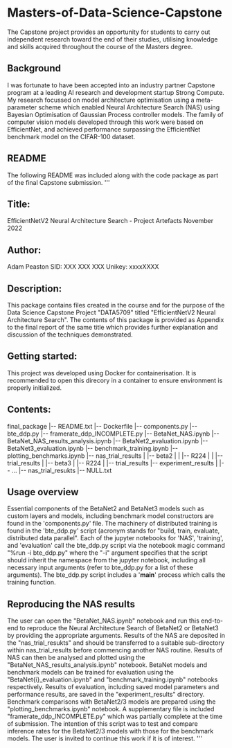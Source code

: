 # Masters-of-Data-Science-Capstone
The Capstone project provides an opportunity for students to carry out independent research toward the end of their studies, utilising knowledge and skills acquired throughout the course of the Masters degree.

## Background
I was fortunate to have been accepted into an industry partner Capstone program at a leading AI research and development startup Strong Compute. My research focussed on model architecture optimisation using a meta-parameter scheme which enabled Neural Architecture Search (NAS) using Bayesian Optimisation of Gaussian Process controller models. The family of computer vision models developed through this work were based on EfficientNet, and achieved performance surpassing the EfficientNet benchmark model on the CIFAR-100 dataset.

## README
The following README was included along with the code package as part of the final Capstone submission.
'''
## Title: 
EfficientNetV2 Neural Architecture Search - Project Artefacts
November 2022

## Author:
Adam Peaston
SID: XXX XXX XXX
Unikey: xxxxXXXX

## Description:
This package contains files created in the course and for the purpose of the Data Science Capstone Project "DATA5709" titled "EfficientNetV2 Neural Architecture Search".
The contents of this package is provided as Appendix to the final report of the same title which provides further explanation and discussion of the techniques demonstrated.

## Getting started:
This project was developed using Docker for containerisation. It is recommended to open this direcory in a container to ensure environment is properly initialized.

## Contents:
final_package
|-- README.txt
|-- Dockerfile
|-- components.py
|-- bte_ddp.py
|-- framerate_ddp_INCOMPLETE.py
|-- BetaNet_NAS.ipynb
|-- BetaNet_NAS_results_analysis.ipynb
|-- BetaNet2_evaluation.ipynb
|-- BetaNet3_evaluation.ipynb
|-- benchmark_training.ipynb
|-- plotting_benchmarks.ipynb
|-- nas_trial_results
|	|-- beta2
|	|	|-- R224
|	|		|-- trial_results
|	|-- beta3
|		|-- R224
|			|-- trial_results
|-- experiment_results
|	|-- ...
|-- nas_trial_resukts
	|-- NULL.txt

## Usage overview
Essential components of the BetaNet2 and BetaNet3 models such as custom layers and models, including benchmark model constructors are found in the 'components.py' file.
The machinery of distributed training is found in the 'bte_ddp.py' script (acronym stands for "build, train, evaluate, distributed data parallel".
Each of the jupyter notebooks for 'NAS', 'training', and 'evaluation' call the bte_ddp.py script via the notebook magic command "%run -i bte_ddp.py" where the "-i" argument
specifies that the script should inherit the namespace from the jupyter notebook, including all necessary input arguments (refer to bte_ddp.py for a list of these arguments).
The bte_ddp.py script includes a '__main__' process which calls the training function.

## Reproducing the NAS results
The user can open the "BetaNet_NAS.ipynb" notebook and run this end-to-end to reproduce the Neural Architecture Search of BetaNet2 or BetaNet3 by providing the appropriate arguments.
Results of the NAS are deposited in the "nas_trial_resukts" and should be transferred to a suitable sub-directory within nas_trial_results before commencing another NAS routine.
Results of NAS can then be analysed and plotted using the "BetaNet_NAS_results_analysis.ipynb" notebook.
BetaNet models and benchmark models can be trained for evaluation using the "BetaNet{i}_evaluation.ipynb" and "benchmark_training.ipynb" notebooks respectively.
Results of evaluation, including saved model parameters and performance results, are saved in the "experiment_results" directory.
Benchmark comparisons with BetaNet2/3 models are prepared using the "plotting_benchmarks.ipynb" notebook.
A supplementary file is included "framerate_ddp_INCOMPLETE.py" which was partially complete at the time of submission. The intention of this script was to test and compare inference
rates for the BetaNet2/3 models with those for the benchmark models. The user is invited to continue this work if it is of interest.
'''
